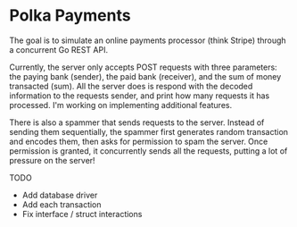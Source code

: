 # Polka Payments

The goal is to simulate an online payments processor (think Stripe) through a concurrent Go REST API.

Currently, the server only accepts POST requests with three parameters: the paying bank (sender), the paid bank (receiver), and the sum of money transacted (sum).
All the server does is respond with the decoded information to the requests sender, and print how many requests it has processed. I'm working on implementing additional features.

There is also a spammer that sends requests to the server. Instead of sending them sequentially, the spammer first generates random transaction and encodes them,
then asks for permission to spam the server. Once permission is granted, it concurrently sends all the requests, putting a lot of pressure on the server!

TODO
 - Add database driver 
 - Add each transaction 
 - Fix interface / struct interactions
